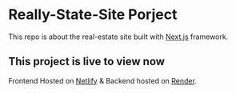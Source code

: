 # Really-State-Site Porject

This repo is about the real-estate site built with [Next.js]('https://nextjs.org/') framework.

## This project is live to view now

Frontend Hosted on [Netlify]('https://render.com/') & Backend hosted on [Render]('https://netlify.com/').
